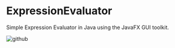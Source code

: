 # ExpressionEvaluator
Simple Expression Evaluator in Java using the JavaFX GUI toolkit.

![github](https://github.com/MarioGuriuc/ExpressionEvaluator/assets/125091483/99fbdbdd-123d-44d0-ade4-7ca0ca9cb903)
